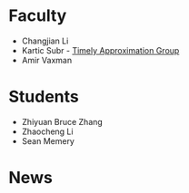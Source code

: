 
# Faculty
* Changjian Li
* Kartic Subr - [Timely Approximation Group](https://homepages.inf.ed.ac.uk/ksubr/) 
* Amir Vaxman

# Students
* Zhiyuan Bruce Zhang
* Zhaocheng Li
* Sean Memery


# News

